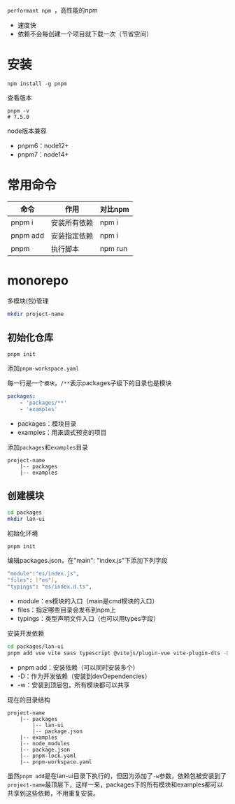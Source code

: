 `performant npm `，高性能的npm

- 速度快
- 依赖不会每创建一个项目就下载一次（节省空间）

# 安装

```shell
npm install -g pnpm
```

查看版本

```shell
pnpm -v
# 7.5.0
```

node版本兼容

- pnpm6：node12+
- pnpm7：node14+

# 常用命令

命令 | 作用 | 对比npm
--- | --- | ---
pnpm i | 安装所有依赖 | npm i
pnpm add <pkg> | 安装指定依赖 | npm i <pkg>
pnpm <cmd> | 执行脚本 | npm run <cmd>

# monorepo

多模块(包)管理

```sh
mkdir project-name
```

## 初始化仓库

```sh
pnpm init
```

添加`pnpm-workspace.yaml`

每一行是一个`模块`，`/**`表示packages子级下的目录也是模块

```yaml
packages:
    - 'packages/**'
    - 'examples'
```

- packages：模块目录
- examples：用来调式预览的项目

添加`packages`和`examples`目录

```
project-name
	|--	packages
	|--	examples
```

## 创建模块

```sh
cd packages
mkdir lan-ui
```

初始化环境

```sh
pnpm init
```

编辑packages.json，在"main": "index.js"下添加下列字段

```sh
"module":"es/index.js",
"files": ["es"],
"typings": "es/index.d.ts",
```

- module：es模块的入口（main是cmd模块的入口）
- files：指定哪些目录会发布到npm上
- typings：类型声明文件入口（也可以用types字段）

安装开发依赖

```sh
cd packages/lan-ui
pnpm add vue vite sass typescript @vitejs/plugin-vue vite-plugin-dts -D -w
```

- pnpm add：安装依赖（可以同时安装多个）
- -D：作为开发依赖（安装到devDependencies）
- -w：安装到顶层包，所有模块都可以共享

现在的目录结构

```
project-name
	|--	packages
		|-- lan-ui
		|-- package.json
	|--	examples
	|-- node_modules
	|-- package.json
	|-- pnpm-lock.yaml
	|-- pnpm-workspace.yaml
```

虽然`pnpm add`是在lan-ui目录下执行的，但因为添加了`-w`参数，依赖包被安装到了`project-name`最顶层下，这样一来，packages下的所有模块和examples都可以共享到这些依赖，不用重复安装。

